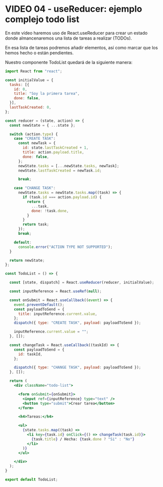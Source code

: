 # VIDEO 04 - useReducer: ejemplo complejo todo list

En este vídeo haremos uso de React.useReducer para crear un estado donde almancenaremos una lista de tareas a realizar (TODOs). 

En esa lista de tareas podremos añadir elementos, así como marcar que los hemos hecho o están pendientes.

Nuestro componente TodoList quedará de la siguiente manera:

```jsx
import React from "react";

const initialValue = {
  tasks: [{
    id: 0,
    title: "Soy la primera tarea",
    done: false,
  }],
  lastTaskCreated: 0,
};

const reducer = (state, action) => {
  const newState = { ...state };

  switch (action.type) {
    case "CREATE TASK":
      const newTask = {
        id: state.lastTaskCreated + 1,
        title: action.payload.title,
        done: false,
      };
      newState.tasks = [...newState.tasks, newTask];
      newState.lastTaskCreated = newTask.id;

      break;

    case "CHANGE TASK":
      newState.tasks = newState.tasks.map((task) => {
        if (task.id === action.payload.id) {
          return {
            ...task,
            done: !task.done,
          }
        }
        return task;
      });
      break;

    default:
      console.error("ACTION TYPE NOT SUPPORTED");
  }

  return newState;
};

const TodoList = () => {

  const [state, dispatch] = React.useReducer(reducer, initialValue);

  const inputReference = React.useRef(null);

  const onSubmit = React.useCallback((event) => {
    event.preventDefault();
    const payloadToSend = {
      title: inputReference.current.value,
    };
    dispatch({ type: "CREATE TASK", payload: payloadToSend });

    inputReference.current.value = "";
  }, []);

  const changeTask = React.useCallback((taskId) => {
    const payloadToSend = {
      id: taskId,
    };

    dispatch({ type: "CHANGE TASK", payload: payloadToSend });
  }, []);

  return (
    <div className="todo-list">

      <form onSubmit={onSubmit}>
        <input ref={inputReference} type="text" />
        <button type="submit">Crear tarea</button>
      </form>

      <h4>Tareas:</h4>

      <ul>
        {state.tasks.map((task) =>
          <li key={task.id} onClick={() => changeTask(task.id)}>
            {task.title} / Hecha: {task.done ? "Si" : "No"}
          </li>
        )}
      </ul>

    </div>
  );
}

export default TodoList;
```
